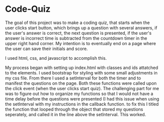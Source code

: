 # Code-Quiz

The goal of this project was to make a coding quiz, that starts when the user clicks start button, which brings up a question with several answers, if the user's answer is correct, the next question is presented, if the user's answer is incorrect time is subtracted from the countdown timer in the upper right hand corner.  My intention is to eventually end on a page where the user can save their initials and score. 

I used html, css, and javascript to accomplish this. 

My process began with setting up index.html with classes and ids attatched to the elements. I used bootstrap for styling with some small adjustments in my css file. From there I used a setInterval for both the timer and to manifest the questions on the page. Both these functions were called upon the click event (when the user clicks start quiz). The challenging part for me was to figure out how to organize my functions so that I would not have a time delay before the questions were presented (I had this issue when using the setInterval with my instructions in the callback function. to fix this I titled the function that looped through the object that stored my questions seperately, and called it in the line above the setInterval. This worked.
